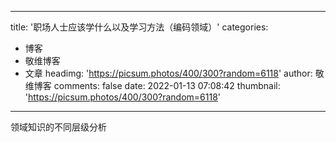 
---
title: '职场人士应该学什么以及学习方法（编码领域）'
categories: 
 - 博客
 - 敬维博客
 - 文章
headimg: 'https://picsum.photos/400/300?random=6118'
author: 敬维博客
comments: false
date: 2022-01-13 07:08:42
thumbnail: 'https://picsum.photos/400/300?random=6118'
---

<div>   
领域知识的不同层级分析  
</div>
            